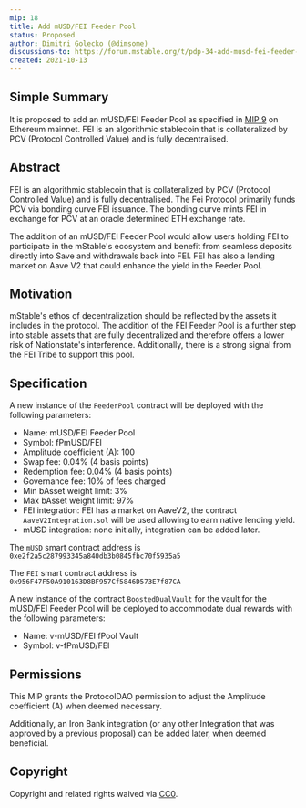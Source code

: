```yaml
---
mip: 18
title: Add mUSD/FEI Feeder Pool
status: Proposed
author: Dimitri Golecko (@dimsome)
discussions-to: https://forum.mstable.org/t/pdp-34-add-musd-fei-feeder-pool/670
created: 2021-10-13
---
```


## Simple Summary

It is proposed to add an mUSD/FEI Feeder Pool as specified in [MIP 9](./mip-9) on Ethereum mainnet. FEI is an algorithmic stablecoin that is collateralized by PCV (Protocol Controlled Value) and is fully decentralised.

## Abstract

FEI is an algorithmic stablecoin that is collateralized by PCV (Protocol Controlled Value) and is fully decentralised. The Fei Protocol primarily funds PCV via bonding curve FEI issuance. The bonding curve mints FEI in exchange for PCV at an oracle determined ETH exchange rate.

The addition of an mUSD/FEI Feeder Pool would allow users holding FEI to participate in the mStable's ecosystem and benefit from seamless deposits directly into Save and withdrawals back into FEI. FEI has also a lending market on Aave V2 that could enhance the yield in the Feeder Pool.

## Motivation

mStable's ethos of decentralization should be reflected by the assets it includes in the protocol. The addition of the FEI Feeder Pool is a further step into stable assets that are fully decentralized and therefore offers a lower risk of Nationstate's interference. Additionally, there is a strong signal from the FEI Tribe to support this pool.

## Specification

A new instance of the `FeederPool` contract will be deployed with the following parameters:

- Name: mUSD/FEI Feeder Pool
- Symbol: fPmUSD/FEI
- Amplitude coefficient (A): 100
- Swap fee: 0.04% (4 basis points)
- Redemption fee: 0.04% (4 basis points)
- Governance fee: 10% of fees charged
- Min bAsset weight limit: 3%
- Max bAsset weight limit: 97%
- FEI integration: FEI has a market on AaveV2, the contract `AaveV2Integration.sol` will be used allowing to earn native lending yield.
- mUSD integration: none initially, integration can be added later.

The `mUSD` smart contract address is `0xe2f2a5c287993345a840db3b0845fbc70f5935a5`

The `FEI` smart contract address is `0x956F47F50A910163D8BF957Cf5846D573E7f87CA`

A new instance of the contract `BoostedDualVault` for the vault for the mUSD/FEI Feeder Pool will be deployed to accommodate dual rewards with the following parameters:

- Name: v-mUSD/FEI fPool Vault
- Symbol: v-fPmUSD/FEI

## Permissions

This MIP grants the ProtocolDAO permission to adjust the Amplitude coefficient (A) when deemed necessary.

Additionally, an Iron Bank integration (or any other Integration that was approved by a previous proposal) can be added later, when deemed beneficial.

## Copyright

Copyright and related rights waived via [CC0](https://creativecommons.org/publicdomain/zero/1.0/).
